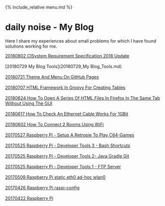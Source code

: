 {% include_relative menu.md %}

# daily noise - My Blog

Here I share my experiences about small problems for which I have found solutions working for me.

[20180802 CISystem Requirement Specification 2018 Update](20180802_CISystem_Requirement_Specification_2018_Update.md)<br/><br/>
[20180729 My Blog Tools](20180729_My Blog_Tools.md)<br/><br/>
[20180721 Theme And Menu On GitHub Pages](20180721_Theme_And_Menu_On_GitHub_Pages.md)<br/><br/>
[20180707 HTML Framework In Groovy For Creating Tables](20180707_HTML_Framework_In_Groovy_For_Creating_Tables.md)<br/><br/>
[20180624 How To Open A Series Of HTML Files In Firefox In The Same Tab Without Using The GUI](20180624_How_To_Open_A_Series_Of_HTML_Files_In_Firefox_In_The_Same_Tab_Without_Using_The_GUI.md)<br/><br/>
[20180617 How To Check An Ethernet Cable Works For 1GBit](20180617_How_To_Check_An_Ethernet_Cable_Works_For_1GBit.md)<br/><br/>
[20180602 How To Connect 2 Rooms Using WiFi](20180602_How_To_Connect_2_Rooms_Using_WiFi.md)<br/><br/>
[20170527 Raspberry Pi - Setup A Retropie To Play C64-Games](20170527_Raspberry_Pi_-_Setup_A_Retropie_To_Play_C64-Games.md)<br/><br/>
[20170525 Raspberry Pi - Developer Tools 3 - Bash Shortcuts](20170525_Raspberry_Pi_-_Developer_Tools_3_-_Bash_Shortcuts.md)<br/><br/>
[20170525 Raspberry Pi - Developer Tools 2- Java Gradle Git](20170525_Raspberry_Pi_-_Developer_Tools_2-_Java_Gradle_Git.md)<br/><br/>
[20170525 Raspberry Pi - Developer Tools 1 - FTP Server](20170525_Raspberry_Pi_-_Developer_Tools_1_-_FTP_Server.md)<br/><br/>
[20170509 Raspberry Pi static eth0 ad-hoc wlan0](20170509_Raspberry_Pi_static_eth0_ad-hoc_wlan0.md)<br/><br/>
[20170426 Raspberry Pi raspi-config](20170426_Raspberry_Pi_raspi-config.md)<br/><br/>
[20170422 Raspberry Pi](20170422_Raspberry_Pi.md)<br/><br/>

